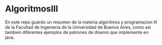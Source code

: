 # AlgoritmosIII

En este repo guardo un resumen de la materia algoritmos y programacion III de la Facultad de Ingenieria de la Universidad de Buenos Aires, como asi tambien diferentes ejemplos de patrones de disenio que implemente en java.
